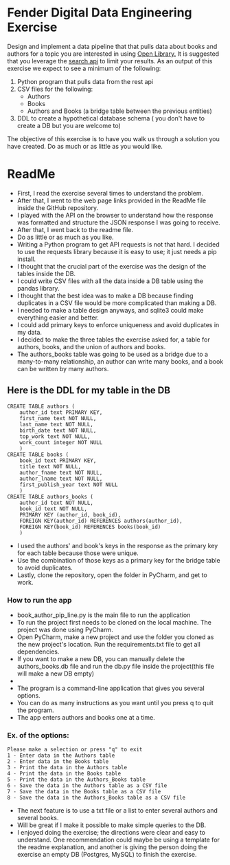 # Fender Digital Data Engineering Exercise

Design and implement a data pipeline that that pulls data about books and authors for a topic you are interested in using [Open Library.](https://openlibrary.org/developers/api) It is suggested that you leverage the [search api](https://openlibrary.org/dev/docs/api/search) to limit your results. As an output of this exercise we expect to see a minimum of the following:

1. Python program that pulls data from the rest api
2. CSV files for the following:
	* Authors
	* Books
	* Authors and Books (a bridge table between the previous entities)
3. DDL to create a hypothetical database schema ( you don't have to create a DB but you are welcome to)

The objective of this exercise is to have you walk us through a solution you have created. Do as much or as little as you would like.


# ReadMe
* First, I read the exercise several times to understand the problem.
* After that, I went to the web page links provided in the ReadMe file inside the GitHub repository.
* I played with the API on the browser to understand how the response was formatted and structure the JSON response I was going to receive.
* After that, I went back to the readme file. 
* Do as little or as much as you like.
* Writing a Python program to get API requests is not that hard. I decided to use the requests library because it is easy to use; it just needs a pip install.
* I thought that the crucial part of the exercise was the design of the tables inside the DB.
* I could write CSV files with all the data inside a DB table using the pandas library.
* I thought that the best idea was to make a DB because finding duplicates in a CSV file would be more complicated than making a DB.
* I needed to make a table design anyways, and sqlite3 could make everything easier and better.
* I could add primary keys to enforce uniqueness and avoid duplicates in my data.
* I decided to make the three tables the exercise asked for, a table for authors, books, and the union of authors and books. 
* The authors_books table was going to be used as a bridge due to a many-to-many relationship, an author can write many books, and a book can be written by many authors. 
## Here is the DDL for my table in the DB
```
CREATE TABLE authors (
    author_id text PRIMARY KEY,
    first_name text NOT NULL,
    last_name text NOT NULL,
    birth_date text NOT NULL,
    top_work text NOT NULL,
    work_count integer NOT NULL
    )
CREATE TABLE books (
    book_id text PRIMARY KEY,
    title text NOT NULL,
    author_fname text NOT NULL,
    author_lname text NOT NULL,
    first_publish_year text NOT NULL
    )
CREATE TABLE authors_books (
    author_id text NOT NULL,
    book_id text NOT NULL,
    PRIMARY KEY (author_id, book_id),
    FOREIGN KEY(author_id) REFERENCES authors(author_id),
    FOREIGN KEY(book_id) REFERENCES books(book_id)
    )
```
* I used the authors' and book's keys in the response as the primary key for each table because those were unique.
* Use the combination of those keys as a primary key for the bridge table to avoid duplicates.
* Lastly, clone the repository, open the folder in PyCharm, and get to work.

### How to run the app
* book_author_pip_line.py is the main file to run the application
* To run the project first needs to be cloned on the local machine. The project was done using PyCharm. 
* Open PyCharm, make a new project and use the folder you cloned as the new project's location. Run the requirements.txt file to get all dependencies.
* If you want to make a new DB, you can manually delete the authors_books.db file and run the db.py file inside the project(this file will make a new DB empty)
* 
* The program is a command-line application that gives you several options.
* You can do as many instructions as you want until you press q to quit the program.
* The app enters authors and books one at a time. 

### Ex. of the options:
```
Please make a selection or press "q" to exit
1 - Enter data in the Authors table
2 - Enter data in the Books table
3 - Print the data in the Authors table
4 - Print the data in the Books table
5 - Print the data in the Authors_Books table
6 - Save the data in the Authors table as a CSV file
7 - Save the data in the Books table as a CSV file
8 - Save the data in the Authors_Books table as a CSV file
```

* The next feature is to use a txt file or a list to enter several authors and several books. 
* Will be great if I make it possible to make simple queries to the DB.
* I enjoyed doing the exercise; the directions were clear and easy to understand. One recommendation could maybe be using a template for the readme explanation, and another is giving the person doing the exercise an empty DB (Postgres, MySQL) to finish the exercise. 

